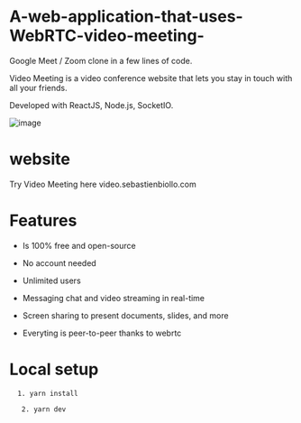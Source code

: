# A-web-application-that-uses-WebRTC-video-meeting-


Google Meet / Zoom clone in a few lines of code.

Video Meeting is a video conference website that lets you stay in touch with all your friends.

Developed with ReactJS, Node.js, SocketIO.

![image](https://user-images.githubusercontent.com/73719617/219857297-cb71fda3-eded-443e-a7ae-8d1d0c74e9e2.png)


# website
Try Video Meeting here video.sebastienbiollo.com

# Features

* Is 100% free and open-source

* No account needed

* Unlimited users

* Messaging chat and video streaming in real-time

* Screen sharing to present documents, slides, and more

* Everyting is peer-to-peer thanks to webrtc

# Local setup
      1. yarn install
      
       2. yarn dev
